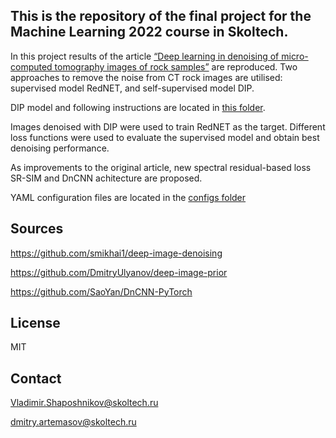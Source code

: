 ## This is the repository of the final project for the Machine Learning 2022 course in Skoltech.

In this project results of the article [“Deep learning in denoising of micro-computed tomography images of rock samples”](https://doi.org/10.1016/j.cageo.2021.104716) are reproduced. Two approaches to remove the noise from CT rock images are utilised: supervised model RedNET, and self-supervised model DIP. 

DIP model and following instructions are located in [this folder](https://github.com/Volodimirich/DL-in-denoising-MCT-rock-images/tree/main/DIP).

Images denoised with DIP were used to train RedNET as the target. Different loss functions were used to evaluate the supervised model and obtain best denoising performance.

As improvements to the original article, new spectral residual-based loss SR-SIM and DnCNN achitecture are proposed. 

YAML configuration files are located in the [configs folder](https://github.com/Volodimirich/DL-in-denoising-MCT-rock-images/tree/main/configs)

## Sources
https://github.com/smikhai1/deep-image-denoising

https://github.com/DmitryUlyanov/deep-image-prior

https://github.com/SaoYan/DnCNN-PyTorch

## License
MIT

## Contact
Vladimir.Shaposhnikov@skoltech.ru

dmitry.artemasov@skoltech.ru


